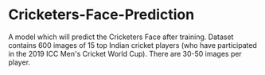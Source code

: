 # Cricketers-Face-Prediction

A model which will predict the Cricketers Face after training. Dataset contains 600 images of 15 top Indian cricket players (who have participated in the 2019 ICC Men's Cricket World Cup). There are 30-50 images per player.
